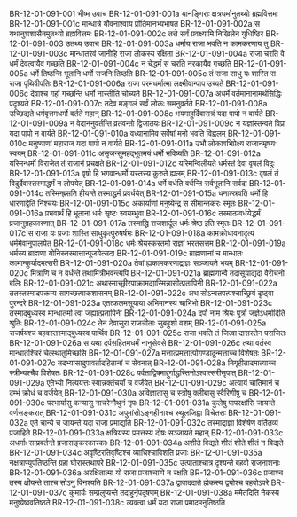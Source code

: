 BR-12-01-091-001  भीष्म उवाच
BR-12-01-091-001a यानङ्गिराः क्षत्रधर्मानुतथ्यो ब्रह्मवित्तमः
BR-12-01-091-001c मान्धात्रे यौवनाश्वाय प्रीतिमानभ्यभाषत
BR-12-01-091-002a स यथानुशशासैनमुतथ्यो ब्रह्मवित्तमः
BR-12-01-091-002c तत्ते सर्वं प्रवक्ष्यामि निखिलेन युधिष्ठिर
BR-12-01-091-003  उतथ्य उवाच
BR-12-01-091-003a धर्माय राजा भवति न कामकरणाय तु
BR-12-01-091-003c मान्धातरेवं जानीहि राजा लोकस्य रक्षिता
BR-12-01-091-004a राजा चरति वै धर्मं देवत्वायैव गच्छति
BR-12-01-091-004c न चेद्धर्मं स चरति नरकायैव गच्छति
BR-12-01-091-005a धर्मे तिष्ठन्ति भूतानि धर्मो राजनि तिष्ठति
BR-12-01-091-005c तं राजा साधु यः शास्ति स राजा पृथिवीपतिः
BR-12-01-091-006a राजा परमधर्मात्मा लक्ष्मीवान्पाप उच्यते
BR-12-01-091-006c देवाश्च गर्हां गच्छन्ति धर्मो नास्तीति चोच्यते
BR-12-01-091-007a अधर्मे वर्तमानानामर्थसिद्धिः प्रदृश्यते
BR-12-01-091-007c तदेव मङ्गलं सर्वं लोकः समनुवर्तते
BR-12-01-091-008a उच्छिद्यते धर्मवृत्तमधर्मो वर्तते महान्
BR-12-01-091-008c भयमाहुर्दिवारात्रं यदा पापो न वार्यते
BR-12-01-091-009a न वेदाननुवर्तन्ति व्रतवन्तो द्विजातयः
BR-12-01-091-009c न यज्ञांस्तन्वते विप्रा यदा पापो न वार्यते
BR-12-01-091-010a वध्यानामिव सर्वेषां मनो भवति विह्वलम्
BR-12-01-091-010c मनुष्याणां महाराज यदा पापो न वार्यते
BR-12-01-091-011a उभौ लोकावभिप्रेक्ष्य राजानमृषयः स्वयम्
BR-12-01-091-011c असृजन्सुमहद्भूतमयं धर्मो भविष्यति
BR-12-01-091-012a यस्मिन्धर्मो विराजेत तं राजानं प्रचक्षते
BR-12-01-091-012c यस्मिन्विलीयते धर्मस्तं देवा वृषलं विदुः
BR-12-01-091-013a वृषो हि भगवान्धर्मो यस्तस्य कुरुते ह्यलम्
BR-12-01-091-013c वृषलं तं विदुर्देवास्तस्माद्धर्मं न लोपयेत्
BR-12-01-091-014a धर्मे वर्धति वर्धन्ति सर्वभूतानि सर्वदा
BR-12-01-091-014c तस्मिन्ह्रसति हीयन्ते तस्माद्धर्मं प्रवर्धयेत्
BR-12-01-091-015a धनात्स्रवति धर्मो हि धारणाद्वेति निश्चयः
BR-12-01-091-015c अकार्याणां मनुष्येन्द्र स सीमान्तकरः स्मृतः
BR-12-01-091-016a प्रभवार्थं हि भूतानां धर्मः सृष्टः स्वयम्भुवा
BR-12-01-091-016c तस्मात्प्रवर्धयेद्धर्मं प्रजानुग्रहकारणात्
BR-12-01-091-017a तस्माद्धि राजशार्दूल धर्मः श्रेष्ठ इति स्मृतः
BR-12-01-091-017c स राजा यः प्रजाः शास्ति साधुकृत्पुरुषर्षभः
BR-12-01-091-018a कामक्रोधावनादृत्य धर्ममेवानुपालयेत्
BR-12-01-091-018c धर्मः श्रेयस्करतमो राज्ञां भरतसत्तम
BR-12-01-091-019a धर्मस्य ब्राह्मणा योनिस्तस्मात्तान्पूजयेत्सदा
BR-12-01-091-019c ब्राह्मणानां च मान्धातः कामान्कुर्यादमत्सरी
BR-12-01-091-020a तेषां ह्यकामकरणाद्राज्ञः सञ्जायते भयम्
BR-12-01-091-020c मित्राणि च न वर्धन्ते तथामित्रीभवन्त्यपि
BR-12-01-091-021a ब्राह्मणान्वै तदासूयाद्यदा वैरोचनो बलिः
BR-12-01-091-021c अथास्माच्छ्रीरपाक्रामद्यास्मिन्नासीत्प्रतापिनी
BR-12-01-091-022a ततस्तस्मादपक्रम्य सागच्छत्पाकशासनम्
BR-12-01-091-022c अथ सोऽन्वतपत्पश्चाच्छ्रियं दृष्ट्वा पुरन्दरे
BR-12-01-091-023a एतत्फलमसूयाया अभिमानस्य चाभिभो
BR-12-01-091-023c तस्माद्बुध्यस्व मान्धातर्मा त्वा जह्यात्प्रतापिनी
BR-12-01-091-024a दर्पो नाम श्रियः पुत्रो जज्ञेऽधर्मादिति श्रुतिः
BR-12-01-091-024c तेन देवासुरा राजन्नीताः सुबहुशो वशम्
BR-12-01-091-025a राजर्षयश्च बहवस्तस्माद्बुध्यस्व पार्थिव
BR-12-01-091-025c राजा भवति तं जित्वा दासस्तेन पराजितः
BR-12-01-091-026a स यथा दर्पसहितमधर्मं नानुसेवसे
BR-12-01-091-026c तथा वर्तस्व मान्धातश्चिरं चेत्स्थातुमिच्छसि
BR-12-01-091-027a मत्तात्प्रमत्तात्पोगण्डादुन्मत्ताच्च विशेषतः
BR-12-01-091-027c तदभ्यासादुपावर्तादहितानां च सेवनात्
BR-12-01-091-028a निगृहीतादमात्याच्च स्त्रीभ्यश्चैव विशेषतः
BR-12-01-091-028c पर्वताद्विषमाद्दुर्गाद्धस्तिनोऽश्वात्सरीसृपात्
BR-12-01-091-029a एतेभ्यो नित्ययत्तः स्यान्नक्तंचर्यां च वर्जयेत्
BR-12-01-091-029c अत्यायं चातिमानं च दम्भं क्रोधं च वर्जयेत्
BR-12-01-091-030a अविज्ञातासु च स्त्रीषु क्लीबासु स्वैरिणीषु च
BR-12-01-091-030c परभार्यासु कन्यासु नाचरेन्मैथुनं नृपः
BR-12-01-091-031a कुलेषु पापरक्षांसि जायन्ते वर्णसङ्करात्
BR-12-01-091-031c अपुमांसोऽङ्गहीनाश्च स्थूलजिह्वा विचेतसः
BR-12-01-091-032a एते चान्ये च जायन्ते यदा राजा प्रमाद्यति
BR-12-01-091-032c तस्माद्राज्ञा विशेषेण वर्तितव्यं प्रजाहिते
BR-12-01-091-033a क्षत्रियस्य प्रमत्तस्य दोषः सञ्जायते महान्
BR-12-01-091-033c अधर्माः सम्प्रवर्तन्ते प्रजासङ्करकारकाः
BR-12-01-091-034a अशीते विद्यते शीतं शीते शीतं न विद्यते
BR-12-01-091-034c अवृष्टिरतिवृष्टिश्च व्याधिश्चाविशति प्रजाः
BR-12-01-091-035a नक्षत्राण्युपतिष्ठन्ति ग्रहा घोरास्तथापरे
BR-12-01-091-035c उत्पाताश्चात्र दृश्यन्ते बहवो राजनाशनाः
BR-12-01-091-036a अरक्षितात्मा यो राजा प्रजाश्चापि न रक्षति
BR-12-01-091-036c प्रजाश्च तस्य क्षीयन्ते ताश्च सोऽनु विनश्यति
BR-12-01-091-037a द्वावाददाते ह्येकस्य द्वयोश्च बहवोऽपरे
BR-12-01-091-037c कुमार्यः सम्प्रलुप्यन्ते तदाहुर्नृपदूषणम्
BR-12-01-091-038a ममैतदिति नैकस्य मनुष्येष्ववतिष्ठते
BR-12-01-091-038c त्यक्त्वा धर्मं यदा राजा प्रमादमनुतिष्ठति

